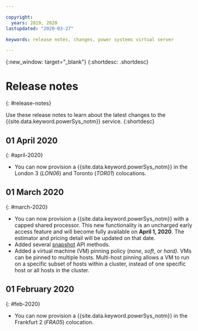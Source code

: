 ```yaml
---

copyright:
  years: 2019, 2020
lastupdated: "2020-03-27"

keywords: release notes, changes, power systems virtual server

---
```


{:new_window: target="_blank"}
{:shortdesc: .shortdesc}

# Release notes
{: #release-notes}

Use these release notes to learn about the latest changes to the {{site.data.keyword.powerSys_notm}} service.
{:shortdesc}

## 01 April 2020
{: #april-2020}

- You can now provision a {{site.data.keyword.powerSys_notm}} in the London 3 (*LON06*) and Toronto (*TOR01*) colocations.

## 01 March 2020
{: #march-2020}

- You can now provision a {{site.data.keyword.powerSys_notm}} with a capped shared processor. This new functionality is an uncharged early access feature and will become fully available on **April 1, 2020**. The estimator and pricing detail will be updated on that date.
- Added several [snapshot](https://cloud.ibm.com/apidocs/power-cloud#list-all-pvm-instance-snapshots-for-this-cloud-ins) API methods.
- Added a virtual machine (VM) pinning policy (*none*, *soft*, or *hard).* VMs can be pinned to multiple hosts. Multi-host pinning allows a VM to run on a specific subset of hosts within a cluster, instead of one specific host or all hosts in the cluster.

## 01 February 2020
{: #feb-2020}

- You can now provision a {{site.data.keyword.powerSys_notm}} in the Frankfurt 2 (*FRA05*) colocation.
